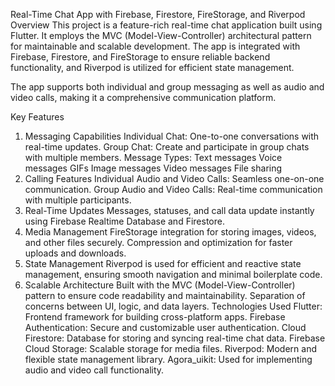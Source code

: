 Real-Time Chat App with Firebase, Firestore, FireStorage, and Riverpod
Overview
This project is a feature-rich real-time chat application built using Flutter. It employs the MVC (Model-View-Controller) architectural pattern for maintainable and scalable development. The app is integrated with Firebase, Firestore, and FireStorage to ensure reliable backend functionality, and Riverpod is utilized for efficient state management.

The app supports both individual and group messaging as well as audio and video calls, making it a comprehensive communication platform.

Key Features
1. Messaging Capabilities
Individual Chat: One-to-one conversations with real-time updates.
Group Chat: Create and participate in group chats with multiple members.
Message Types:
Text messages
Voice messages
GIFs
Image messages
Video messages
File sharing
2. Calling Features
Individual Audio and Video Calls: Seamless one-on-one communication.
Group Audio and Video Calls: Real-time communication with multiple participants.
3. Real-Time Updates
Messages, statuses, and call data update instantly using Firebase Realtime Database and Firestore.
4. Media Management
FireStorage integration for storing images, videos, and other files securely.
Compression and optimization for faster uploads and downloads.
5. State Management
Riverpod is used for efficient and reactive state management, ensuring smooth navigation and minimal boilerplate code.
6. Scalable Architecture
Built with the MVC (Model-View-Controller) pattern to ensure code readability and maintainability.
Separation of concerns between UI, logic, and data layers.
Technologies Used
Flutter: Frontend framework for building cross-platform apps.
Firebase Authentication: Secure and customizable user authentication.
Cloud Firestore: Database for storing and syncing real-time chat data.
Firebase Cloud Storage: Scalable storage for media files.
Riverpod: Modern and flexible state management library.
Agora_uikit: Used for implementing audio and video call functionality.
